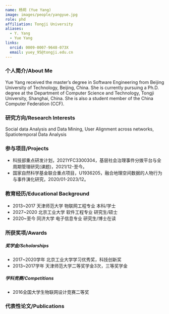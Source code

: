 ```yaml
---
name: 杨玥 (Yue Yang)
image: images/people/yangyue.jpg
role: phd
affiliation: Tongji University
aliases:
  - Y. Yang
  - Yue Yang
links:
  orcid: 0009-0007-9648-073X
  email: yuey_95@tongji.edu.cn
---
```


### 个人简介/About Me
Yue Yang received the master’s degree in Software Engineering from Beijing University of Technology, Beijing, China. She is currently pursuing a Ph.D. degree at the Department of Computer Science and Technology, Tongji University, Shanghai, China. She is also a student member of the China Computer Federation (CCF).

### 研究方向/Research Interests
Social data Analysis and Data Mining, User Alignment across networks, Spatiotemporal Data Analysis

### 参与项目/Projects
- 科技部重点研发计划，2021YFC3300304，基层社会治理事件分拨平台与全周期管理研究(课题)，2021/12-至今。
- 国家自然科学基金联合重点项目，U1936205，融合地理空间数据的人物行为与事件演化研究，2020/01-2023/12。

### 教育经历/Educational Background
- 2013~2017 天津师范大学 物联网工程专业 本科/学士
- 2027~2020 北京工业大学 软件工程专业 研究生/硕士
- 2020~至今 同济大学 电子信息专业 研究生/博士在读

### 所获奖项/Awards

##### 奖学金/Scholarships
- 2017~2020学年 北京工业大学学习优秀奖，科技创新奖
- 2013~2017学年 天津师范大学二等奖学金3次，三等奖学金
  
##### 学科竞赛/Competitions
- 2016全国大学生物联网设计竞赛二等奖

### 代表性论文/Publications